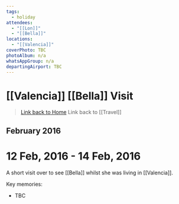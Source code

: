 ```yaml
---
tags:
  - holiday
attendees:
  - "[[Lon]]"
  - "[[Bella]]"
locations:
  - "[[Valencia]]"
coverPhoto: TBC
photoAlbum: n/a
whatsAppGroup: n/a
departingAirport: TBC
---
```

# [[Valencia]] [[Bella]] Visit

> [Link back to Home](obsidian://open?vault=Personal%20Notes&file=000%20Index)
> Link back to [[Travel]]

## February 2016

# 12 Feb, 2016 - 14 Feb, 2016

A short visit over to see [[Bella]] whilst she was living in [[Valencia]].

Key memories:
- TBC